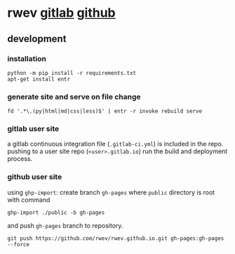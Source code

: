 # rwev [gitlab](https://rwev.gitlab.io) [github](https://rwev.github.io)
## development
### installation
```shell
python -m pip install -r requirements.txt
apt-get install entr
```
### generate site and serve on file change
```shell
fd '.*\.(py|html|md|css|less)$' | entr -r invoke rebuild serve
```
### gitlab user site 
a gitlab continuous integration file (`.gitlab-ci.yml`) is included in the repo. pushing to a user site repo (`<user>.gitlab.io`) run the build and deployment process.

### github user site 
using `ghp-import`: create branch `gh-pages` where `public` directory is root with command
```shell
ghp-import ./public -b gh-pages 
```
and push `gh-pages` branch to repository.
```shell
git push https://github.com/rwev/rwev.github.io.git gh-pages:gh-pages --force
```




